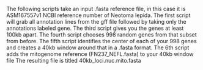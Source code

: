 The following scripts take an input .fasta reference file, in this case it is ASM167557v1 NCBI reference number of Neotoma lepida.
The first script will grab all annotation lines from the gff file followed by taking only the annotations labeled gene. 
The third script gives you the genes at least 100kb apart. 
The fourth script chooses 998 random genes from that subset from before. 
The fifth script identifies the center of each of your 998 genes and creates a 40kb window around that in a .fasta format.
The 6th script adds the mitogenome reference (FN237_NEFL.fasta) to your 40kb window file 
The resulting file is titled 40kb_loci.nuc.mito.fasta